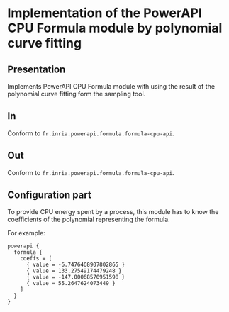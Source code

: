 # Implementation of the PowerAPI CPU Formula module by polynomial curve fitting

## Presentation

Implements PowerAPI CPU Formula module with using the result of the polynomial curve fitting form the sampling tool.

## In

Conform to `fr.inria.powerapi.formula.formula-cpu-api`.

## Out

Conform to `fr.inria.powerapi.formula.formula-cpu-api`.

## Configuration part

To provide CPU energy spent by a process, this module has to know the coefficients of the polynomial representing the formula.

For example:
```
powerapi {
  formula {
    coeffs = [
      { value = -6.7476468907802865 }
      { value = 133.27549174479248 }
      { value = -147.00068570951598 }
      { value = 55.2647624073449 }
    ]
  }
}
```
